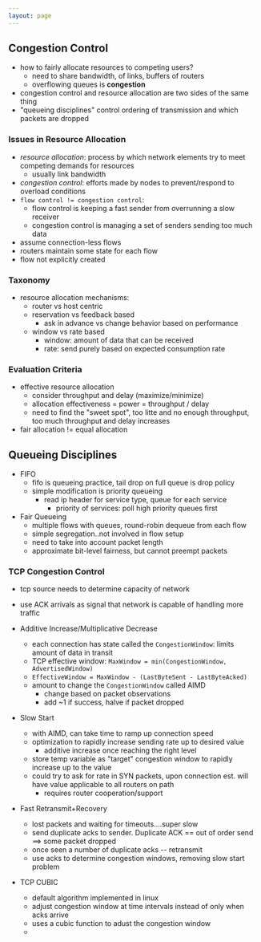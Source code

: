 ```yaml
---
layout: page
---
```


## Congestion Control

- how to fairly allocate resources to competing users?
    - need to share bandwidth, of links, buffers of routers
    - overflowing queues is **congestion**
- congestion control and resource allocation are two sides of the same thing
- "queueing disciplines" control ordering of transmission and which packets are
  dropped


### Issues in Resource Allocation

- _resource allocation_: process by which network elements try to meet competing
  demands for resources
    - usually link bandwidth
- _congestion control_: efforts made by nodes to prevent/respond to overload
  conditions
- `flow control != congestion control`:
    - flow control is keeping a fast sender from overrunning a slow receiver
    - congestion control is managing a set of senders sending too much data
- assume connection-less flows
- routers maintain some state for each flow
- flow not explicitly created


### Taxonomy

- resource allocation mechanisms:
    - router vs host centric
    - reservation vs feedback based
        - ask in advance vs change behavior based on performance
    - window vs rate based
        - window: amount of data that can be received
        - rate: send purely based on expected consumption rate

### Evaluation Criteria

- effective resource allocation
    - consider throughput and delay (maximize/minimize)
    - allocation effectiveness = power = throughput / delay
    - need to find the "sweet spot", too litte and no enough throughput, too
      much throughput and delay increases
- fair allocation != equal allocation


## Queueing Disciplines

- FIFO
    - fifo is queueing practice, tail drop on full queue is drop policy
    - simple modification is priority queueing
        - read ip header for service type, queue for each service
            - priority of services: poll high priority queues first
- Fair Queueing
    - multiple flows with queues, round-robin dequeue from each flow
    - simple segregation..not involved in flow setup
    - need to take into account packet length
    - approximate bit-level fairness, but cannot preempt packets


###  TCP Congestion Control

- tcp source needs to determine capacity of network
- use ACK arrivals as signal that network is capable of handling more traffic

- Additive Increase/Multiplicative Decrease
    - each connection has state called the `CongestionWindow`: limits amount of
      data in transit
    - TCP effective window: `MaxWindow = min(CongestionWindow,
      AdvertisedWindow)`
    - `EffectiveWindow = MaxWindow - (LastByteSent - LastByteAcked)`
    - amount to change the `CongestionWindow` called AIMD
        - change based on packet observations
        - add ~1 if success, halve if packet dropped
- Slow Start
    - with AIMD, can take time to ramp up connection speed
    - optimization to rapidly increase sending rate up to desired value
        - additive increase once reaching the right level
    - store temp variable as "target" congestion window to rapidly increase up
      to the value
    - could try to ask for rate in SYN packets, upon connection est. will have
      value applicable to all routers on path
        - requires router cooperation/support
- Fast Retransmit+Recovery
    - lost packets and waiting for timeouts....super slow
    - send duplicate acks to sender. Duplicate ACK == out of order send ==> some
      packet dropped
    - once seen a number of duplicate acks -- retransmit
    - use acks to determine congestion windows, removing slow start problem
- TCP CUBIC
    - default algorithm implemented in linux
    - adjust congestion window at time intervals instead of only when acks
      arrive
    - uses a cubic function to adust the congestion window
    -
